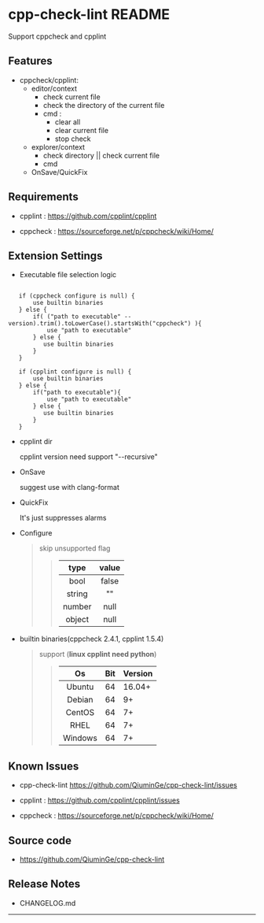 # cpp-check-lint README

Support cppcheck and cpplint

## Features

 * cppcheck/cpplint:
    * editor/context      
        * check current file    
        * check the directory of the current file    
        * cmd :    
            * clear all    
            * clear current file    
            * stop check    
    * explorer/context
        * check directory || check current file
        * cmd  
    * OnSave/QuickFix

## Requirements

* cpplint : https://github.com/cpplint/cpplint

* cppcheck : https://sourceforge.net/p/cppcheck/wiki/Home/

## Extension Settings

 * Executable file selection logic    
 ``` 
    
    if (cppcheck configure is null) {
        use builtin binaries
    } else {
        if( ("path to executable" --version).trim().toLowerCase().startsWith("cppcheck") ){
            use "path to executable"
        } else {
           use builtin binaries 
        }
    }

    if (cpplint configure is null) {
        use builtin binaries
    } else {
        if("path to executable"){
            use "path to executable"
        } else {
           use builtin binaries 
        }
    } 
```

* cpplint dir

   cpplint version need support "--recursive"

* OnSave

    suggest use with clang-format

* QuickFix

    It's just suppresses alarms

* Configure
    > skip unsupported flag
    >> | type | value | 
    >> |:----:|:-----:|
    >> |bool|false|
    >> |string|""|
    >> |number|null|
    >> |object|null|

* builtin binaries(cppcheck 2.4.1, cpplint 1.5.4)
    > support  (**linux cpplint need python**)
    >> | Os | Bit | Version | 
    >> |:--:|:---:|:--------|
    >> |Ubuntu|64|16.04+|
    >> |Debian|64|9+|
    >> |CentOS|64|7+|
    >> |RHEL|64|7+|
    >> |Windows|64|7+|

## Known Issues

* cpp-check-lint https://github.com/QiuminGe/cpp-check-lint/issues

* cpplint : https://github.com/cpplint/cpplint/issues

* cppcheck : https://sourceforge.net/p/cppcheck/wiki/Home/

## Source code 

* https://github.com/QiuminGe/cpp-check-lint

## Release Notes

* CHANGELOG.md
-----------------------------------------------------------------------------------------------------------

